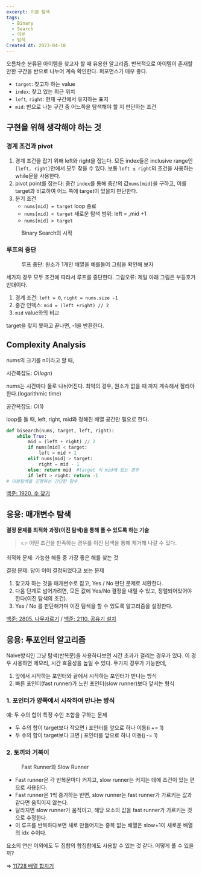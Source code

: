 ```yaml
---
excerpt: 이분 탐색
tags:
  - Binary
  - Search
  - 이분
  - 탐색
Created At: 2023-04-18
---
```

오름차순 분류된 아이템을 찾고자 할 때 유용한 알고리즘. 반복적으로 아이템이 존재할 만한 구간을 반으로 나누어 계속 확인한다. 퍼포먼스가 매우 좋다.

- `target`: 찾고자 하는 value
- `index`: 찾고 있는 최근 위치
- `left`, `right`: 현재 구간에서 유지하는 표지
- `mid`: 반으로 나눈 구간 중 어느쪽을 탐색해야 할 지 판단하는 조건

## 구현을 위해 생각해야 하는 것

### 경계 조건과 pivot

1. 경계 조건을 잡기 위해 left와 right을 잡는다. 모든 index들은 inclusive range인 `[left, right]`안에서 모두 찾을 수 있다. 보통 `left ≤ right`의 조건을 사용하는 while문을 사용한다.
2. pivot point를 잡는다: 중간 `index`를 통해 중간의 값`nums[mid]`을 구하고, 이를 target과 비교하여 어느 쪽에 target이 있을지 판단한다.
3. 분기 조건
    - `nums[mid] = target` loop 종료
    - `nums[mid] < target` 새로운 탐색 범위: left = ,mid +1
    - `nums[mid] > target` 

<figure style="width: 85%" class="align-center">
  <img src="https://onedrive.live.com/embed?resid=C4F97B3B64AE3E7A%216770&authkey=%21AHmTtF4TMDw9m7c&width=1201&height=401" alt="">
  <figcaption>Binary Search의 시작</figcaption>
</figure>

### 루프의 중단

<figure style="width: 85%" class="align-center">
  <img src="https://onedrive.live.com/embed?resid=C4F97B3B64AE3E7A%216769&authkey=%21APGv4iHEw0A1cKM&width=962&height=371" alt="">
  <figcaption>루프 중단: 원소가 1개인 배열을 예를들어 그림을 확인해 보자</figcaption>
</figure>

세가지 경우 모두 조건에 따라서 루프를 중단한다. 그림오류: 제일 아래 그림은 부등호가 반대이다.

1. 경계 조건: `left = 0`, `right = nums.size -1`
2. 중간 인덱스: `mid = (left +right) // 2`
3. `mid` value와의 비교

target을 찾지 못하고 끝나면, -1을 반환한다.

## Complexity Analysis

nums의 크기를 n이라고 할 때,

시간복잡도: $O(logn)$

nums는 시간마다 둘로 나뉘어진다. 최악의 경우, 원소가 없을 때 까지 계속해서 잘라야 한다.(logarithmic time)

공간복잡도: $O(1)$

loop를 돌 때, left, right, mid와 정해진 배열 공간만 필요로 한다.

```python
def bisearch(nums, target, left, right):
    while True:
        mid = (left + right) // 2
        if nums[mid] < target:
            left = mid + 1
        elif nums[mid] > target:
            right = mid - 1
        else: return mid  #target 이 mid에 있는 경우
        if left > right: return -1
# 이분탐색을 진행하는 간단한 함수
```

[ 백준: 1920. 수 찾기](https://www.acmicpc.net/problem/1920)

## 응용: 매개변수 탐색

**결정 문제를 최적화 과정(이진 탐색)을 통해 풀 수 있도록 하는 기술**

> 👉 어떤 조건을 만족하는 경우를 이진 탐색을 통해 제거해 나갈 수 있다.

최적화 문제: 가능한 해들 중 가장 좋은 해를 찾는 것

결정 문제: 답이 이미 결정되었다고 보는 문제

1. 찾고자 하는 것을 매개변수로 잡고, Yes / No 판단 문제로 치환한다.
2. 다음 단계로 넘어가려면, 모든 값에 Yes/No 결정을 내릴 수 있고, 정렬되어있어야 한다(이진 탐색의 조건).
3. Yes / No 를 판단해가며 이진 탐색을 할 수 있도록 알고리즘을 설정한다.

[백준: 2805. 나무자르기](https://www.acmicpc.net/problem/2805) / [백준: 2110. 공유기 설치](https://www.acmicpc.net/problem/2110)

## 응용: 투포인터 알고리즘

Naive방식인 그냥 탐색(반복문)을 사용하다보면 시간 초과가 걸리는 경우가 있다. 이 경우 사용하면 메모리, 시간 효율성을 높일 수 있다. 두가지 경우가 가능한데,

1. 앞에서 시작하는 포인터와 끝에서 시작하는 포인터가 만나는 방식
2. 빠른 포인터(fast runner)가 느린 포인터(slow runner)보다 앞서는 형식

### 1. 포인터가 양쪽에서 시작하여 만나는 방식

예: 두 수의 합이 특정 수인 조합을 구하는 문제

- 두 수의 합이 target보다 작으면 i 포인터를 앞으로 하나 이동(i += 1)
- 두 수의 합이 target보다 크면 j 포인터를 앞으로 하나 이동(j -= 1)

### 2. 토끼와 거북이

<figure style="width: 85%" class="align-center">
  <img src="https://onedrive.live.com/embed?resid=C4F97B3B64AE3E7A%216771&authkey=%21AKQPqamF2RM4IlI&width=824&height=1227" alt="">
  <figcaption>Fast Runner와 Slow Runner</figcaption>
</figure>

- Fast runner은 각 반복문마다 커지고, slow runner는 커지는 데에 조건이 있는 편으로 사용된다.
- Fast runner은 1씩 증가하는 반면, slow runner는 fast runner가 가르키는 값과 같다면 움직이지 않는다.
- 달라지면 slow runner가 움직이고, 해당 요소의 값을 fast runner가 가르키는 것으로 수정한다.
- 이 루프를 반복하다보면 새로 만들어지는 중복 없는 배열은 slow+1이 새로운 배열의 idx 수이다.

요소의 연산 이외에도 두 집합의 합집합에도 사용할 수 있는 것 같다. 어떻게 풀 수 있을까?

⇒ [11728 배열 합치기](https://www.acmicpc.net/problem/11728)